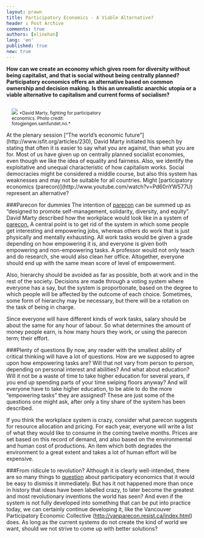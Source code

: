 ```yaml
---
layout: prawn
title: Participatory Economics - A Viable Alternative?
header : Post Archive
comments: true
authors: [elinehan]
lang: 'en'
published: true
new: true
---
```


**How can we create an economy which gives room for diversity without being capitalist, and that is social without being centrally planned? Participatory economics offers an alternative based on common ownership and decision making. Is this an unrealistic anarchic utopia or a viable alternative to capitalism and current forms of socialism?**
<br>

<div class="pull-right" style="width: 50%; padding: 1em">
<img src="http://i.imgur.com/ouw9q44.jpg"> 
<small>*David Marty, fighting for participatory economics. Photo credit: fotogjengen.samfundet.no.*</small>
</div>
At the plenary session [“The world’s economic future”](http://www.isfit.org/articles/230), David Marty initiated his speech by stating that often it is easier to say what you are against, than what you are for. Most of us have given up on centrally planned socialist economies, even though we like the idea of equality and fairness. Also, we identify the exploitative and unequal characteristic of how capitalism works. Social democracies might be considered a middle course, but also this system has weaknesses and may not be suitable for all countries. Might [participatory economics (parecon)](http://www.youtube.com/watch?v=Pd60nYW577U) represent an alternative?
<br>

###Parecon for dummies
The intention of [parecon](http://vanparecon.resist.ca/whatisparecon.html) can be summed up as “designed to promote self-management, solidarity, diversity, and equity”. David Marty described how the workplace would look like in a system of [parecon.](http://vanparecon.resist.ca/whatisparecon.html) A central point is to get rid of the system in which some people get interesting and empowering jobs, whereas others do work that is just physically and mentally exhausting. All work tasks would be given a grade depending on how empowering it is, and everyone is given both empowering and non-empowering tasks. A professor would not only teach and do research, she would also clean her office. Altogether, everyone should end up with the same mean score of level of empowerment. 
<br>

Also, hierarchy should be avoided as far as possible, both at work and in the rest of the society. Decisions are made through a voting system where everyone has a say, but the system is proportionate, based on the degree to which people will be affected by the outcome of each choice. Sometimes, some form of hierarchy may be necessary, but there will be a rotation on the task of being in charge. 
<br>

Since everyone will have different kinds of work tasks, salary should be about the same for any hour of labour. So what determines the amount of money people earn, is how many hours they work, or using the parecon term; their effort. 
<br>

###Plenty of questions
By now, any reader with the smallest ability of critical thinking will have a lot of questions. How are we supposed to agree upon how empowering tasks are? Will that not vary from person to person, depending on personal interest and abilities? And what about education? Will it not be a waste of time to take higher education for several years, if you end up spending parts of your time swiping floors anyway? And will everyone have to take higher education, to be able to do the more “empowering tasks” they are assigned? These are just some of the questions one might ask, after only a tiny share of the system has been described. 
<br>

If you think the workplace system is crazy, consider what parecon suggests for resource allocation and pricing. For each year, everyone will write a list of what they would like to consume in the coming twelve months. Prices are set based on this record of demand, and also based on the environmental and human cost of productions. An item which both degrades the environment to a great extent and takes a lot of human effort will be expensive. 
<br>

###From ridicule to revolution?
Although it is clearly well-intended, there are so many things to [question](http://homepages.luc.edu/~dschwei/parecon.htm) about participatory economics that it would be easy to dismiss it immediately. But has it not happened more than once in history that ideas have been labelled crazy, to later become the greatest and most revolutionary inventions the world has seen? And even if the system is not fully developed into something that can be put into practice today, we can certainly continue developing it, like the Vancouver Participatory Economic Collective (http://vanparecon.resist.ca/index.html) does. As long as the current systems do not create the kind of world we want, should we not strive to come up with better solutions?
